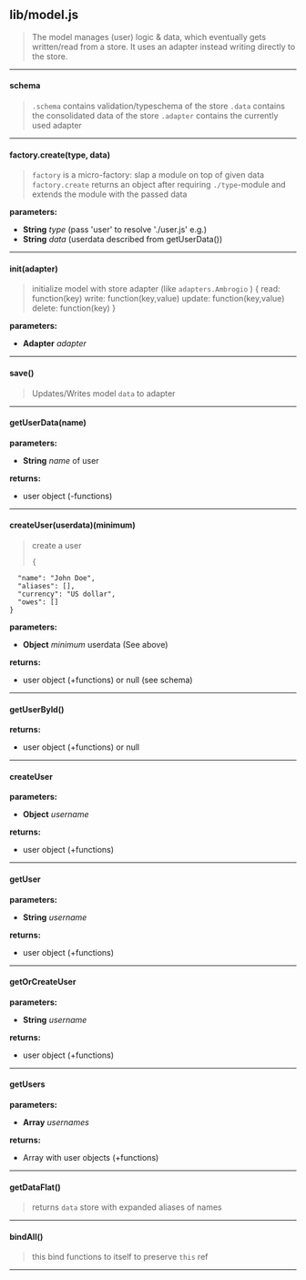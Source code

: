 

<!-- Start lib/model.js -->
## lib/model.js

> The model manages (user) logic & data, which 
> eventually gets written/read from a store.
> It uses an adapter instead writing directly to the store.

<hr/>

#### schema

> `.schema`  contains validation/typeschema of the store 
> `.data`    contains the consolidated data of the store 
> `.adapter` contains the currently used adapter

<hr/>

#### factory.create(type, data)

> `factory` is a micro-factory: slap a module on top of given data 
> `factory.create` returns an object after requiring `./type`-module and 
> extends the module with the passed data 

__parameters:__

* **String** *type* (pass 'user' to resolve './user.js' e.g.)
* **String** *data* (userdata described from getUserData())

<hr/>

#### init(adapter)

> initialize model with store adapter (like `adapters.Ambrogio` )
>     { read: function(key)
>       write: function(key,value)
>       update: function(key,value)
>       delete: function(key) }

__parameters:__

* **Adapter** *adapter* 

<hr/>

#### save()

> Updates/Writes model `data` to adapter

<hr/>

#### getUserData(name)

> 

__parameters:__

* **String** *name* of user

__returns:__

* user object (-functions)

<hr/>

#### createUser(userdata)(minimum)

> create a user
> 
>     {
      "name": "John Doe",
      "aliases": [],
      "currency": "US dollar",
      "owes": []
    }

__parameters:__

* **Object** *minimum* userdata (See above)

__returns:__

* user object (+functions) or null (see schema)

<hr/>

#### getUserById()

> 

__returns:__

* user object (+functions) or null

<hr/>

#### createUser

> 

__parameters:__

* **Object** *username* 

__returns:__

* user object (+functions)

<hr/>

#### getUser

> 

__parameters:__

* **String** *username* 

__returns:__

* user object (+functions)

<hr/>

#### getOrCreateUser

> 

__parameters:__

* **String** *username* 

__returns:__

* user object (+functions)

<hr/>

#### getUsers

> 

__parameters:__

* **Array** *usernames* 

__returns:__

* Array with user objects (+functions)

<hr/>

#### getDataFlat()

> returns `data` store with expanded aliases of names

<hr/>

#### bindAll()

> this bind functions to itself to preserve `this` ref

<hr/>

<!-- End lib/model.js -->
